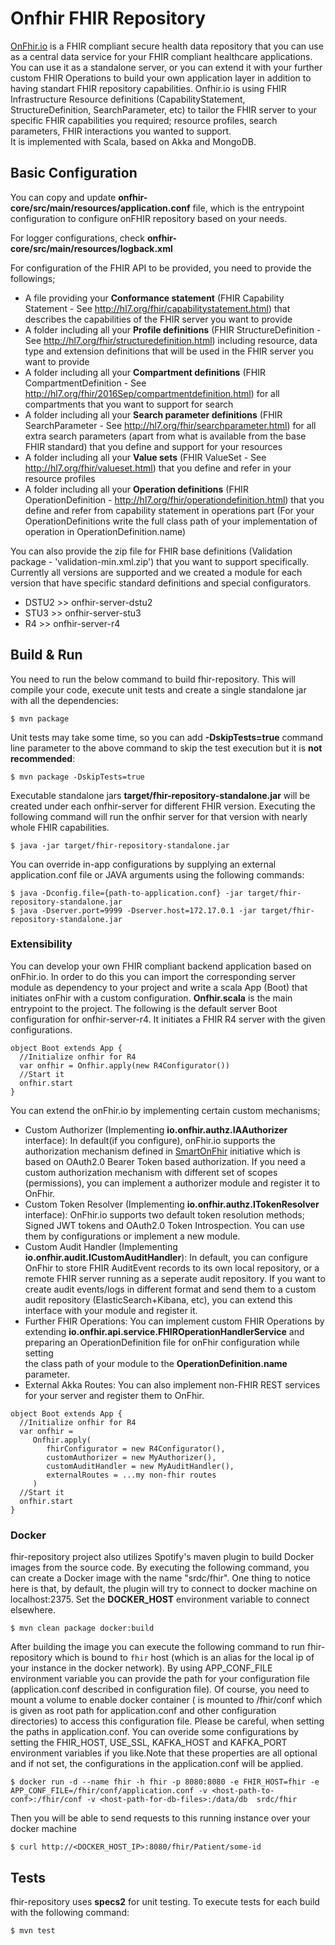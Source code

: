 # Onfhir FHIR Repository
[OnFhir.io](http://onfhir.io) is a FHIR compliant secure health data repository that you can use as a central data service for your FHIR compliant healthcare applications. 
You can use it as a standalone server, or you can extend it with your further custom FHIR Operations to build your own application layer in addition to having standart FHIR repository capabilities. 
Onfhir.io is using FHIR Infrastructure Resource definitions (CapabilityStatement, StructureDefinition, SearchParameter, etc) to tailor 
the FHIR server to your specific FHIR capabilities you required; resource profiles, search parameters, FHIR interactions you wanted to support.     
It is implemented with Scala, based on Akka and MongoDB. 

## Basic Configuration
You can copy and update **onfhir-core/src/main/resources/application.conf** file, which is the entrypoint configuration to configure onFHIR repository based on your needs.

For logger configurations, check **onfhir-core/src/main/resources/logback.xml**

For configuration of the FHIR API to be provided, you need to provide the followings;
* A file providing your **Conformance statement** (FHIR Capability Statement - See http://hl7.org/fhir/capabilitystatement.html) that describes the capabilities of the FHIR server you want to provide
* A folder including all your **Profile definitions** (FHIR StructureDefinition - See http://hl7.org/fhir/structuredefinition.html) including resource, data type and extension definitions that will be used in the FHIR server you want to provide
* A folder including all your **Compartment definitions** (FHIR CompartmentDefinition - See http://hl7.org/fhir/2016Sep/compartmentdefinition.html) for all compartments that you want to support for search
* A folder including all your **Search parameter definitions** (FHIR SearchParameter - See http://hl7.org/fhir/searchparameter.html) for all extra search parameters (apart from what is available from the base FHIR standard) that you define and support for your resources
* A folder including all your **Value sets** (FHIR ValueSet - See http://hl7.org/fhir/valueset.html) that you define and refer in your resource profiles
* A folder including all your **Operation definitions** (FHIR OperationDefinition - http://hl7.org/fhir/operationdefinition.html) that you define and refer from capability statement in operations part (For your OperationDefinitions write the full class path of your implementation of operation in OperationDefinition.name)

You can also provide the zip file for FHIR base definitions (Validation package - 'validation-min.xml.zip') that you want to support specifically. 
Currently all versions are supported and we created a module for each version that have specific standard definitions and special configurators. 
* DSTU2 >> onfhir-server-dstu2
* STU3  >> onfhir-server-stu3
* R4    >> onfhir-server-r4

## Build & Run

You need to run the below command to build fhir-repository. This will compile 
your code, execute unit tests and create a single standalone jar with all the dependencies:
```
$ mvn package
```

Unit tests may take some time, so you can add **-DskipTests=true** command line parameter 
to the above command to skip the test execution but it is **not recommended**:
```
$ mvn package -DskipTests=true
```

Executable standalone jars **target/fhir-repository-standalone.jar**  will be created under each onfhir-server for 
different FHIR version. Executing the following command will run the onfhir server for that version with nearly whole FHIR 
capabilities.
```
$ java -jar target/fhir-repository-standalone.jar
```

You can override in-app configurations by supplying an external application.conf file or JAVA arguments
using the following commands:
```
$ java -Dconfig.file={path-to-application.conf} -jar target/fhir-repository-standalone.jar
$ java -Dserver.port=9999 -Dserver.host=172.17.0.1 -jar target/fhir-repository-standalone.jar
```

### Extensibility
You can develop your own FHIR compliant backend application based on onFhir.io. In order to do this you can import the 
corresponding server module as dependency to your project and write a scala App (Boot) that initiates onFhir with a 
custom configuration. **Onfhir.scala** is the main entrypoint to the project. The following is the default server Boot 
configuration for onfhir-server-r4. It initiates a FHIR R4 server with the given configurations. 
```
object Boot extends App {
  //Initialize onfhir for R4
  var onfhir = Onfhir.apply(new R4Configurator())
  //Start it
  onfhir.start
}
```
You can extend the onFhir.io by implementing certain custom mechanisms; 
* Custom Authorizer (Implementing **io.onfhir.authz.IAAuthorizer** interface): In default(if you configure), onFhir.io 
supports the authorization mechanism defined in [SmartOnFhir](https://docs.smarthealthit.org/authorization/) initiative 
which is based on OAuth2.0 Bearer Token based authorization. If you need a custom authorization mechanism with different set of 
scopes (permissions), you can implement a authorizer module and register it to OnFhir. 
* Custom Token Resolver (Implementing **io.onfhir.authz.ITokenResolver** interface): OnFhir.io supports two default token 
resolution methods; Signed JWT tokens and OAuth2.0 Token Introspection. You can use them by configurations or implement a new module. 
* Custom Audit Handler (Implementing **io.onfhir.audit.ICustomAuditHandler**): In default, you can configure OnFhir 
to store FHIR AuditEvent records to its own local repository, or a remote FHIR server running as a seperate audit repository. 
If you want to create audit events/logs in different format and send them to a custom audit repository (ElasticSearch+Kibana, etc),
you can extend this interface with your module and register it.
* Further FHIR Operations: You can implement custom FHIR Operations by extending **io.onfhir.api.service.FHIROperationHandlerService** and preparing an OperationDefinition file for onFhir configuration while setting  
the class path of your module to the **OperationDefinition.name** parameter.  
* External Akka Routes: You can also implement non-FHIR REST services for your server and register them to OnFhir. 

```
object Boot extends App {
  //Initialize onfhir for R4
  var onfhir = 
     Onfhir.apply(
        fhirConfigurator = new R4Configurator(),
        customAuthorizer = new MyAuthorizer(),
        customAuditHandler = new MyAuditHandler(),
        externalRoutes = ...my non-fhir routes 
     )
  //Start it
  onfhir.start
}
```
      
### Docker

fhir-repository project also utilizes Spotify's maven plugin to build Docker images from the source code.
By executing the following command, you can create a Docker image with the name "srdc/fhir". One thing
to notice here is that, by default, the plugin will try to connect to docker machine on localhost:2375.
Set the **DOCKER_HOST** environment variable to connect elsewhere.

```
$ mvn clean package docker:build
```

After building the image you can execute the following command to run fhir-repository which is bound to
`fhir` host (which is an alias for the local ip of your instance in the docker network). By using APP_CONF_FILE 
environment variable you can provide the path for your configuration file (application.conf described in configuration 
file). Of course, you need to mount a volume to enable docker container (<host-path-to-conf> is mounted to /fhir/conf 
which is given as root path for application.conf and other configuration directories) to access this configuration file.
Please be careful, when setting the paths in application.conf. You can overide some configurations by setting the 
FHIR_HOST, USE_SSL, KAFKA_HOST and KAFKA_PORT environment variables if you like.Note that these properties are all 
optional and if not set, the configurations in the application.conf will 
be applied.

```
$ docker run -d --name fhir -h fhir -p 8080:8080 -e FHIR_HOST=fhir -e APP_CONF_FILE=/fhir/conf/application.conf -v <host-path-to-conf>:/fhir/conf -v <host-path-for-db-files>:/data/db  srdc/fhir
```

Then you will be able to send requests to this running instance over your docker machine

```
$ curl http://<DOCKER_HOST_IP>:8080/fhir/Patient/some-id
```

## Tests 

fhir-repository uses **specs2** for unit testing. To execute tests for each build with 
the following command:
```
$ mvn test
```